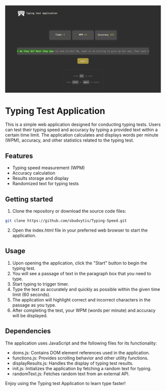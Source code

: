 ![Sample Image](https://github.com/sbudvytis/Typing-Speed/blob/main/images/preview.png)

# Typing Test Application

This is a simple web application designed for conducting typing tests. Users can test their typing speed and accuracy by typing a provided text within a certain time limit. The application calculates and displays words per minute (WPM), accuracy, and other statistics related to the typing test.

## Features

- Typing speed measurement (WPM)
- Accuracy calculation
- Results storage and display
- Randomized text for typing tests

## Getting started

1. Clone the repository or download the source code files:

```bash
git clone https://github.com/sbudvytis/Typing-Speed.git
```

2. Open the index.html file in your preferred web browser to start the application.

## Usage

1. Upon opening the application, click the "Start" button to begin the typing test.
2. You will see a passage of text in the paragraph box that you need to type.
3. Start typing to trigger timer.
4. Type the text as accurately and quickly as possible within the given time limit (60 seconds).
5. The application will highlight correct and incorrect characters in the passage as you type.
6. After completing the test, your WPM (words per minute) and accuracy will be displayed.

## Dependencies

The application uses JavaScript and the following files for its functionality:

- doms.js: Contains DOM element references used in the application.
- functions.js: Provides scrolling behavior and other utility functions.
- displayResults.js: Handles the display of typing test results.
- init.js: Initializes the application by fetching a random text for typing.
- randomText.js: Fetches random text from an external API.

Enjoy using the Typing test Application to learn type faster!
